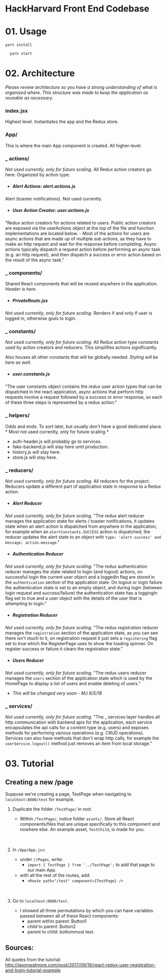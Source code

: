 # HackHarvard Front End Codebase

# 01. Usage
`` yarn install ``

``   yarn start ``

# 02. Architecture
_Please review architecture so you have a strong understanding of what is organized where. This structure was made to keep the application as reusable as necessary._

### index.jsx
Highest level. Instantiates the app and the Redux store.


### App/
This is where the main App component is created. All higher-level.


### _ actions/
*Not used currently, only for future scaling.* All Redux action creators go here. Organized by action type:

- ##### Alert Actions: alert.actions.js
 Alert (toaster notifications). Not used currently.

- ##### User Action Creator: user.actions.js
"Redux action creators for actions related to users. Public action creators are exposed via the userActions object at the top of the file and function implementations are located below.
    - Most of the actions for users are async actions that are made up of multiple sub actions, as they have to make an http request and wait for the response before completing. Async actions typically dispatch a request action before performing an async task (e.g. an http request), and then dispatch a success or error action based on the result of the async task."


### _ components/
Shared React components that will be reused anywhere in the application. _Header is here._

- ##### PrivateRoute.jsx
*Not used currently, only for future scaling.* Renders <Route/> if and only if user is logged in, otherwise goes to login.



### _ constants/
*Not used currently, only for future scaling.* All Redux action type constants used by action creators and reducers. This simplifies actions significantly.

Also houses all other constants that will be globally needed. _*Styling will be here as well.*_

- ##### user.constants.js
"The user constants object contains the redux user action types that can be dispatched in the react application, async actions that perform http requests involve a request followed by a success or error response, so each of these three steps is represented by a redux action."


### _ helpers/
Odds and ends. To sort later, but usually don't have a good dedicated place. * Most not used currently, only for future scaling.*
- auth-header.js will probably go to services.
- fake-backend.js will stay here until production.
- history.js will stay here.
- store.js will stay here.


### _ reducers/
*Not used currently, only for future scaling.* All reducers for the project. Reducers update a different part of application state in response to a Redux action.

- ##### Alert Reducer
*Not used currently, only for future scaling.* "The redux alert reducer manages the application state for alerts / toaster notifications, it updates state when an alert action is dispatched from anywhere in the application, for example when an `alertConstants.SUCCESS` action is dispatched, the reducer updates the alert state to an object with `type: 'alert-success' and message: action.message`."

- ##### Authentication Reducer
*Not used currently, only for future scaling.* "The redux authentication reducer manages the state related to login (and logout) actions, on successful login the current user object and a loggedIn flag are stored in the `authentication` section of the application state. On logout or login failure the authentication state is set to an empty object, and during login (between login request and success/failure) the authentication state has a loggingIn flag set to true and a user object with the details of the user that is attempting to login."


- ##### Registration Reducer
*Not used currently, only for future scaling.* "The redux registration reducer manages the `registration` section of the application state, as you can see there isn't much to it, on registration request it just sets a `registering` flag set to true which the RegisterPage uses to show the loading spinner. On register success or failure it clears the registration state."

- ##### Users Reducer
*Not used currently, only for future scaling.* "The redux users reducer manages the `users` section of the application state which is used by the HomePage to display a list of users and enable deleting of users."

  - *This will be changed very soon - MJ 6/5/18*


### _ services/
*Not used currently, only for future scaling.* "The _ services layer handles all http communication with backend apis for the application, each service encapsulates the api calls for a content type (e.g. users) and exposes methods for performing various operations (e.g. CRUD operations). Services can also have methods that don't wrap http calls, for example the `userService.logout()` method just removes an item from local storage."

# 03. Tutorial
## Creating a new /page

Suppose we're creating a page, TestPage when navigating to `localhost:8080/test` for example.
  1. Duplicate the folder `/TestPage/` in root.
      - Within `/TestPage/`, notice folder `assets/`. Store all React components/files that are unique specifically to this component and nowhere else. An example asset, `TestChild`, is made for you.<br/><br/><br/>

  2. In `/App/App.jsx`:
      - under `//Pages`, write:
          - `import { TestPage } from '../TestPage';` to add that page to our main App.
      - with all the rest of the routes, add:
          - `<Route path="/test" component={TestPage} />`<br/><br/><br/>
  3. Go to `localhost:8080/test`.
      - I showed all three permutations by which you can have variables passed between all of these React components:
          - parent within parent: Button1
          - child to parent: Button2
          - parent to child: bottommost text.




## Sources:
All quotes from the tutorial:
http://jasonwatmore.com/post/2017/09/16/react-redux-user-registration-and-login-tutorial-example
